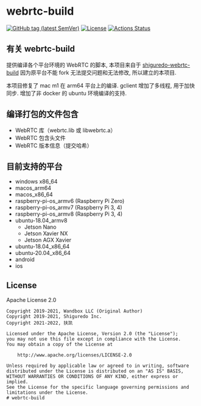 # webrtc-build

[![GitHub tag (latest SemVer)](https://img.shields.io/github/tag/shiguredo-webrtc-build/webrtc-build.svg)](https://github.com/iakuf/webrtc-build)
[![License](https://img.shields.io/badge/License-Apache%202.0-blue.svg)](https://opensource.org/licenses/Apache-2.0)
[![Actions Status](https://github.com/shiguredo-webrtc-build/webrtc-build/workflows/build/badge.svg)](https://github.com/iakuf/webrtc-build/actions)


## 有关 webrtc-build 

提供编译各个平台环境的 WebRTC 的脚本, 本项目来自于 [shiguredo-webrtc-build](https://github.com/shiguredo-webrtc-build/webrtc-build)
因为原平台不能 fork 无法提交问题和无法修改, 所以建立的本项目.

本项目修复了 mac m1 在 arm64 平台上的编译.
gclient 增加了多线程, 用于加快同步.
增加了非 docker 的 ubuntu 环境编译的支持.


## 编译打包的文件包含 

- WebRTC 库（webrtc.lib 或 libwebrtc.a）
- WebRTC 包含头文件
- WebRTC 版本信息（提交哈希）

## 目前支持的平台 

- windows x86_64
- macos_arm64
- macos_x86_64
- raspberry-pi-os_armv6 (Raspberry Pi Zero)
- raspberry-pi-os_armv7 (Raspberry Pi 3, 4)
- raspberry-pi-os_armv8 (Raspberry Pi 3, 4)
- ubuntu-18.04_armv8
    - Jetson Nano
    - Jetson Xavier NX
    - Jetson AGX Xavier
- ubuntu-18.04_x86_64
- ubuntu-20.04_x86_64
- android
- ios

## License 

Apache License 2.0

```
Copyright 2019-2021, Wandbox LLC (Original Author)
Copyright 2019-2021, Shiguredo Inc.
Copyright 2021-2022, 扶凯 

Licensed under the Apache License, Version 2.0 (the "License");
you may not use this file except in compliance with the License.
You may obtain a copy of the License at

    http://www.apache.org/licenses/LICENSE-2.0

Unless required by applicable law or agreed to in writing, software
distributed under the License is distributed on an "AS IS" BASIS,
WITHOUT WARRANTIES OR CONDITIONS OF ANY KIND, either express or implied.
See the License for the specific language governing permissions and
limitations under the License.
# webrtc-build
